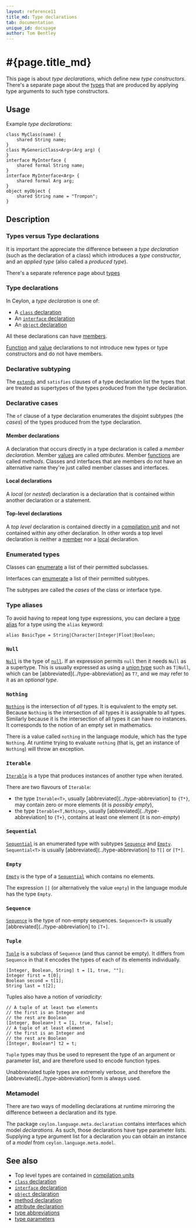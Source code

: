 ```yaml
---
layout: reference11
title_md: Type declarations
tab: documentation
unique_id: docspage
author: Tom Bentley
---
```


# #{page.title_md}

This page is about *type declarations*, which define new *type constructors*. 
There's a separate page about the [types](../type/) that 
are produced by applying type arguments to such type constructors.

## Usage 

Example *type declarations*:

<!-- try: -->
    class MyClass(name) {
        shared String name;
    }
    class MyGenericClass<Arg>(Arg arg) {
    }
    interface MyInterface {
        shared formal String name;
    }
    interface MyInterface<Arg> {
        shared formal Arg arg;
    }
    object myObject {
        shared String name = "Trompon";
    }

## Description

### Types versus Type declarations

It is important the appreciate the difference between a 
*type declaration* (such as the declaration of a class) 
which introduces a *type constructor*, and an
*applied type* (also called a *produced type*).

There's a separate reference page about [types](../type/)

### Type declarations

In Ceylon, a *type declaration* is one of:

* A [`class` declaration](../class)
* An [`interface` declaration](../interface)
* An [`object` declaration](../object)

All these declarations can have [members](#member_declarations).

[Function](../function/) and [value](../value/) declarations to not 
introduce new types or type constructors and do not have members.

### Declarative subtyping

The [`extends`](../class/#extending_classes) and 
`satisfies` clauses of a type declaration
list the types that are treated as supertypes of the 
types produced from the type declaration.

### Declarative cases

The `of` clause of a type declaration enumerates the 
disjoint subtypes (the *cases*) of the 
types produced from the type declaration.

#### Member declarations

A declaration that occurs directly in a type declaration is called a 
*member declaration*. Member [values](../value/) are called 
*attributes*. Member [functions](../function/) are called *methods*.
Classes and interfaces that are members do not have an 
alternative name they're just called member classes and interfaces.

#### Local declarations

A *local* (or *nested*) declaration is a declaration that is 
contained within another declaration or a statement.

#### Top-level declarations

A *top level* declaration is contained directly in a
[compilation unit](../compilation-unit) and not contained within any other
declaration. In other words a top level declaration is neither
a [member](#member_declarations) nor a [local](#local_declarations) declaration.

### Enumerated types

Classes can [enumerate](../class#enumerated_classes) 
a list of their permitted subclasses. 

Interfaces can [enumerate](../interface#enumerated_subtypes) 
a list of their permitted subtypes. 

The subtypes are called the *cases* of the class or interface type.

### Type aliases

To avoid having to repeat long type expressions, you can declare a 
[type alias](../alias#type_alises) for a type using the `alias` 
keyword:

<!-- try: -->
    alias BasicType = String|Character|Integer|Float|Boolean;

### `Null`

[`Null`](#{site.urls.apidoc_1_1}/Null.type.html) is the type of 
[`null`](#{site.urls.apidoc_1_1}/index.html#null). 
If an expression permits `null` then it
needs `Null` as a supertype. This is usually expressed as using a 
[union type](#union_types) such as `T|Null`, which can be [abbreviated](../type-abbreviation]
as `T?`, and we may refer to it as an *optional type*.

### `Nothing`

[`Nothing`](#{site.urls.apidoc_1_1}/Nothing.type.html) 
is the intersection of *all* types. It is equivalent to the empty set.
Because `Nothing` is the intersection of all types it is assignable to 
all types. Similarly because it is the intersection of all types it can 
have no instances. It corresponds to the notion of an empty set in
mathematics.

There is a value called `nothing` in the language module, which 
has the type `Nothing`. At runtime trying to evaluate 
`nothing` (that is, get an instance of `Nothing`) will 
throw an exception.

### `Iterable`

[`Iterable`](#{site.urls.apidoc_1_1}/Iterable.type.html) 
is a type that produces instances of another type when iterated. 

There are two flavours of `Iterable`:

* the type `Iterable<T>`, usually [abbreviated](../type-abbreviation]  to `{T*}`,
  may contain zero or more elements (it is *possibly empty*),
* the type `Iterable<T,Nothing>`, usually [abbreviated](../type-abbreviation]  to `{T+}`,
  contains at least one element (it is *non-empty*)

### `Sequential`

[`Sequential`](#{site.urls.apidoc_1_1}/Sequential.type.html) 
is an enumerated type with subtypes 
[`Sequence`](#{site.urls.apidoc_1_1}/Sequence.type.html) and 
[`Empty`](#{site.urls.apidoc_1_1}/Empty.type.html). 
`Sequential<T>` is usually [abbreviated](../type-abbreviation] 
to `T[]` or `[T*]`.

### `Empty`

[`Empty`](#{site.urls.apidoc_1_1}/Empty.type.html) is the type 
of a [`Sequential`](#{site.urls.apidoc_1_1}/Sequential.type.html) 
which contains no elements. 

The expression `[]` (or alternatively the value `empty`) 
in the language module has the type `Empty`.

### `Sequence`

[`Sequence`](#{site.urls.apidoc_1_1}/Sequence.type.html) is the 
type of non-empty sequences.
`Sequence<T>` is usually [abbreviated](../type-abbreviation] to `[T+]`.

### `Tuple`

[`Tuple`](#{site.urls.apidoc_1_1}/Tuple.type.html) is a subclass 
of `Sequence` (and thus cannot be empty). It differs from `Sequence` 
in that it encodes the types of each of its elements individually.

<!-- try: -->
    [Integer, Boolean, String] t = [1, true, ""];
    Integer first = t[0];
    Boolean second = t[1];
    String last = t[2];

Tuples also have a notion of *variadicity*:

<!-- try: -->
    // A tuple of at least two elements
    // the first is an Integer and 
    // the rest are Boolean
    [Integer, Boolean+] t = [1, true, false];
    // A tuple of at least element
    // the first is an Integer and 
    // the rest are Boolean
    [Integer, Boolean*] t2 = t;

`Tuple` types may thus be used to represent the type of an argument or
parameter list, and are therefore used to encode function types.

Unabbreviated tuple types are extremely verbose, and therefore the 
[abbreviated](../type-abbreviation] form is always used. 

### Metamodel

There are two ways of modelling declarations at runtime mirroring 
the difference between a declaration and its type.

The package `ceylon.language.meta.declaration` contains interfaces
which model *declarations*. As such, those declarations have
type parameter lists. Supplying 
a type argument list for a declaration you can obtain an 
instance of a *model* from `ceylon.language.meta.model`.

## See also

* Top level types are contained in [compilation units](../compilation-unit)
* [`class` declaration](../class)
* [`interface` declaration](../interface)
* [`object` declaration](../object)
* [method declaration](../function)
* [attribute declaration](../value)
* [type abbreviations](../type-abbreviation)
* [type parameters](../type-parameters)
